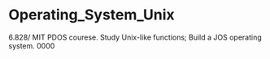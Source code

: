 # Operating_System_Unix
6.828/ MIT PDOS courese. Study Unix-like functions; Build a JOS operating system.
0000